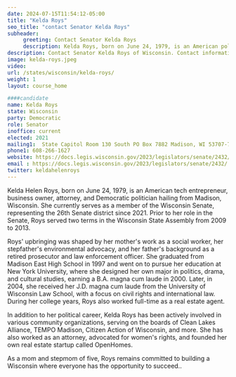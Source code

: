 ```yaml
---
date: 2024-07-15T11:54:12-05:00
title: "Kelda Roys"
seo_title: "contact Senator Kelda Roys"
subheader:
     greeting: Contact Senator Kelda Roys
     description: Kelda Roys, born on June 24, 1979, is an American politician affiliated with the Democratic Party. She is a member of the Wisconsin State Senate, representing District 26. She assumed office on January 4, 2021.
description: Contact Senator Kelda Roys of Wisconsin. Contact information for Kelda Roys includes email address, phone number, and mailing address.
image: kelda-roys.jpeg
video:
url: /states/wisconsin/kelda-roys/
weight: 1
layout: course_home

####candidate
name: Kelda Roys
state: Wisconsin
party: Democratic
role: Senator
inoffice: current
elected: 2021
mailing1:  State Capitol Room 130 South PO Box 7882 Madison, WI 53707-7882
phone1: 608-266-1627
website: https://docs.legis.wisconsin.gov/2023/legislators/senate/2432/
email : https://docs.legis.wisconsin.gov/2023/legislators/senate/2432/
twitter: keldahelenroys
---
```

Kelda Helen Roys, born on June 24, 1979, is an American tech entrepreneur, business owner, attorney, and Democratic politician hailing from Madison, Wisconsin. She currently serves as a member of the Wisconsin Senate, representing the 26th Senate district since 2021. Prior to her role in the Senate, Roys served two terms in the Wisconsin State Assembly from 2009 to 2013.

Roys' upbringing was shaped by her mother's work as a social worker, her stepfather's environmental advocacy, and her father's background as a retired prosecutor and law enforcement officer. She graduated from Madison East High School in 1997 and went on to pursue her education at New York University, where she designed her own major in politics, drama, and cultural studies, earning a B.A. magna cum laude in 2000. Later, in 2004, she received her J.D. magna cum laude from the University of Wisconsin Law School, with a focus on civil rights and international law. During her college years, Roys also worked full-time as a real estate agent.

In addition to her political career, Kelda Roys has been actively involved in various community organizations, serving on the boards of Clean Lakes Alliance, TEMPO Madison, Citizen Action of Wisconsin, and more. She has also worked as an attorney, advocated for women's rights, and founded her own real estate startup called OpenHomes.

As a mom and stepmom of five, Roys remains committed to building a Wisconsin where everyone has the opportunity to succeed..
